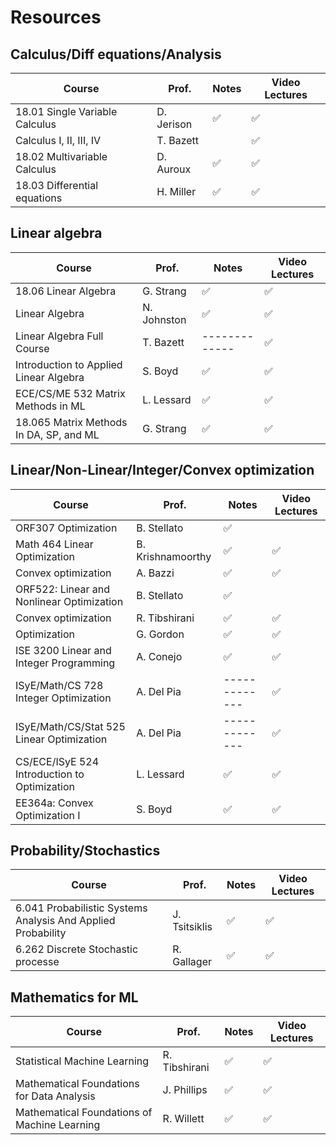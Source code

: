 # Resources

## Calculus/Diff equations/Analysis


| Course                                  | Prof.        |  Notes            | Video Lectures    |
| -------------                           | ------------ |-------------      | -------------     |
| 18.01 Single Variable Calculus          | D. Jerison   |:white_check_mark: | :white_check_mark:|
| Calculus I, II, III, IV                 | T. Bazett    |                   | :white_check_mark:|
| 18.02 Multivariable Calculus	          | D. Auroux    | :white_check_mark:| :white_check_mark:|
| 18.03 Differential equations	          | H. Miller    |:white_check_mark: | :white_check_mark:|


## Linear algebra

| Course                                  | Prof.        |  Notes            | Video Lectures   |
| -------------                           | ------------ |-------------      |-------------     |
| 18.06 Linear Algebra	                  | G. Strang    |:white_check_mark: |:white_check_mark:|
| Linear Algebra		                      | N. Johnston  | :white_check_mark:|:white_check_mark:|
| Linear Algebra Full Course		          | T. Bazett    | -------------     |:white_check_mark:|
| Introduction to Applied Linear Algebra	| S. Boyd      | :white_check_mark:|:white_check_mark:|
| ECE/CS/ME 532 Matrix Methods in ML			| L. Lessard   | :white_check_mark:|:white_check_mark:|
| 18.065 Matrix Methods In DA, SP, and ML	| G. Strang    | :white_check_mark:|:white_check_mark:|



## Linear/Non-Linear/Integer/Convex optimization



| Course                                      | Prof.            |  Notes            | Video Lectures   |
| -------------                               | -------------    |-------------      | -------------    |
| ORF307 Optimization	                        | B. Stellato      |:white_check_mark: |                  |
| Math 464 Linear Optimization	              | B. Krishnamoorthy| :white_check_mark:|:white_check_mark:|
| Convex optimization		                      | A. Bazzi         | :white_check_mark:|:white_check_mark:|
| ORF522: Linear and Nonlinear Optimization	  | B. Stellato      | :white_check_mark:|                  |
| Convex optimization		                      | R. Tibshirani    |:white_check_mark: |:white_check_mark:|
| Optimization		                            | G. Gordon        | :white_check_mark:|:white_check_mark:|
| ISE 3200 Linear and Integer Programming	    | A. Conejo        | :white_check_mark:|:white_check_mark:|
| ISyE/Math/CS 728 Integer Optimization	      | A. Del Pia       | -------------     |:white_check_mark:|
| ISyE/Math/CS/Stat 525 Linear Optimization		| A. Del Pia       | -------------     |:white_check_mark:|
| CS/ECE/ISyE 524 Introduction to Optimization| L. Lessard       | :white_check_mark:|:white_check_mark:|
| EE364a: Convex Optimization I	              | S. Boyd          |:white_check_mark: |:white_check_mark:|



## Probability/Stochastics


| Course                                                      | Prof.        |  Notes           |Video Lectures    |
| -------------                                               | -------------|-------------     |------------      |
| 6.041 Probabilistic Systems Analysis And Applied Probability| J. Tsitsiklis|:white_check_mark:|:white_check_mark:|
| 6.262 Discrete Stochastic processe	                        | R. Gallager  |:white_check_mark:|:white_check_mark:|



## Mathematics for ML


| Course                                      | Prof.         |  Notes           |Video Lectures|
| -------------                               | ------------- |-------------     |-------------     |
| Statistical Machine Learning	              | R. Tibshirani |:white_check_mark:|:white_check_mark:|
| Mathematical Foundations for Data Analysis  | J. Phillips   |:white_check_mark:|:white_check_mark:|
| Mathematical Foundations of Machine Learning| R. Willett    |:white_check_mark:|:white_check_mark:|

